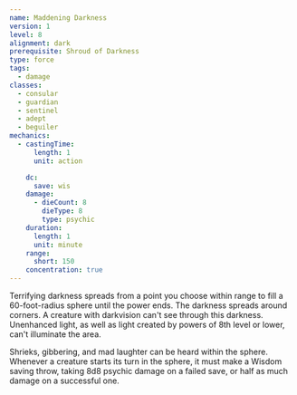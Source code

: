 ```yaml
---
name: Maddening Darkness
version: 1
level: 8
alignment: dark
prerequisite: Shroud of Darkness
type: force
tags:
  - damage
classes:
  - consular
  - guardian
  - sentinel
  - adept
  - beguiler
mechanics:
  - castingTime:
      length: 1
      unit: action

    dc:
      save: wis
    damage:
      - dieCount: 8
        dieType: 8
        type: psychic
    duration:
      length: 1
      unit: minute
    range:
      short: 150
    concentration: true
---
```

Terrifying darkness spreads from a point you choose within range to fill a 60-foot-radius sphere until the power ends. The darkness spreads around corners. A creature with darkvision can't see through this darkness. Unenhanced light, as well as light created by powers of 8th level or lower, can't illuminate the area.

Shrieks, gibbering, and mad laughter can be heard within the sphere. Whenever a creature starts its turn in the sphere, it must make a Wisdom saving throw, taking 8d8 psychic damage on a failed save, or half as much damage on a successful one.
    